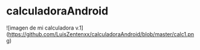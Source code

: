 # calculadoraAndroid
![imagen de mi calculadora v.1] (https://github.com/LuisZentenxx/calculadoraAndroid/blob/master/calc1.png)
